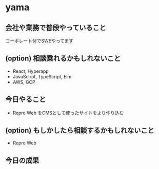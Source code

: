 # yama

## 会社や業務で普段やっていること
コーポレート付でSWEやってます

## (option) 相談乗れるかもしれないこと
- React, Hyperapp
- JavaScirpt, TypeScript, Elm
- AWS, GCP

## 今日やること
- Repro Web をCMSとして使ったサイトをより作り込む

## (option) もしかしたら相談するかもしれないこと
- Repro Web

## 今日の成果
